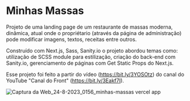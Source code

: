 # Minhas Massas

Projeto de uma landing page de um restaurante de massas moderna, dinâmica, atual onde o propriétario (através da página de administração) pode modificar imagens, textos, receitas entre outros.

Construído com Next.js, Sass, Sanity.io o projeto abordou temas como: utilização de SCSS module para estilização, criação do back-end com Sanity.io, gerenciamento de páginas com Get Static Props do Next.js.

Esse projeto foi feito a partir do vídeo (https://bit.ly/3YOSOtz) do canal do YouTube "Canal do Front" (https://bit.ly/3Eakf7I).

![Captura da Web_24-8-2023_0156_minhas-massas vercel app](https://github.com/emersoncarneirodasilva/minhas-massas/assets/94311606/1c0cc8fc-b6f0-4fe2-a591-d8659f023dc1)
